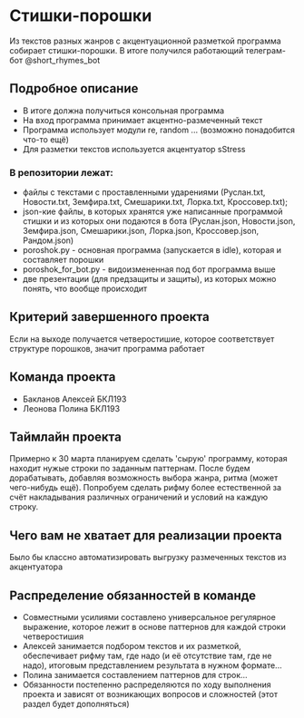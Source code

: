 # Стишки-порошки

Из текстов разных жанров с акцентуационной разметкой программа собирает стишки-порошки. 
В итоге получился работающий телеграм-бот @short_rhymes_bot

## Подробное описание

- В итоге должна получиться консольная программа
- На вход программа принимает акцентно-размеченный текст
- Программа использует модули re, random ... (возможно понадобится что-то ещё)
- Для разметки текстов используется акцентуатор sStress
### В репозитории лежат:
- файлы с текстами с проставленными ударениями (Руслан.txt, Новости.txt, Земфира.txt, Смешарики.txt, Лорка.txt, Кроссовер.txt); 
- json-кие файлы, в которых хранятся уже написанные программой стишки и из которых они подаются в бота (Руслан.json, Новости.json, Земфира.json, Смешарики.json, Лорка.json, Кроссовер.json, Рандом.json)
- poroshok.py - основная программа (запускается в idle), которая и составляет порошки
- poroshok_for_bot.py - видоизмененная под бот программа выше 
- две презентации (для предзащиты и защиты), из которых можно понять, что вообще происходит


## Критерий завершенного проекта

Если на выходе получается четверостишие, которое соответствует структуре порошков, значит программа работает

## Команда проекта

- Бакланов Алексей БКЛ193
- Леонова Полина БКЛ193

## Таймлайн проекта

Примерно к 30 марта планируем сделать 'сырую' программу, которая находит нужые строки по заданным паттернам.
После будем дорабатывать, добавляя возможность выбора жанра, ритма (может чего-нибудь ещё).
Попробуем сделать рифму более естественной за счёт накладывания различных ограничений и условий на каждую строку.


## Чего вам не хватает для реализации проекта

Было бы классно автоматизировать выгрузку размеченных текстов из акцентуатора

## Распределение обязанностей в команде

- Совместными усилиями составлено универсальное регулярное выражение, которое лежит в основе паттернов для каждой строки четверостишия
- Алексей занимается подбором текстов и их разметкой, обеспечивает рифму там, где надо (и её отсутствие там, где не надо), итоговым представлением результата в нужном формате...  
- Полина занимается составлением паттернов для строк...
- Обязанности постепенно распределяются по ходу выполнения проекта и зависят от возникающих вопросов и сложностей
 (этот раздел будет дополняться)

